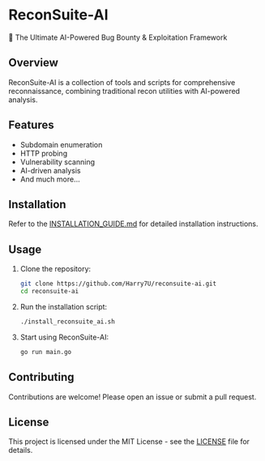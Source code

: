 # ReconSuite-AI

🚀 The Ultimate AI-Powered Bug Bounty & Exploitation Framework

## Overview

ReconSuite-AI is a collection of tools and scripts for comprehensive reconnaissance, combining traditional recon utilities with AI-powered analysis.

## Features

- Subdomain enumeration
- HTTP probing
- Vulnerability scanning
- AI-driven analysis
- And much more...

## Installation

Refer to the [INSTALLATION_GUIDE.md](INSTALLATION_GUIDE.md) for detailed installation instructions.

## Usage

1. Clone the repository:
   ```bash
   git clone https://github.com/Harry7U/reconsuite-ai.git
   cd reconsuite-ai
   ```

2. Run the installation script:
   ```bash
   ./install_reconsuite_ai.sh
   ```

3. Start using ReconSuite-AI:
   ```bash
   go run main.go
   ```

## Contributing

Contributions are welcome! Please open an issue or submit a pull request.

## License

This project is licensed under the MIT License - see the [LICENSE](LICENSE) file for details.
